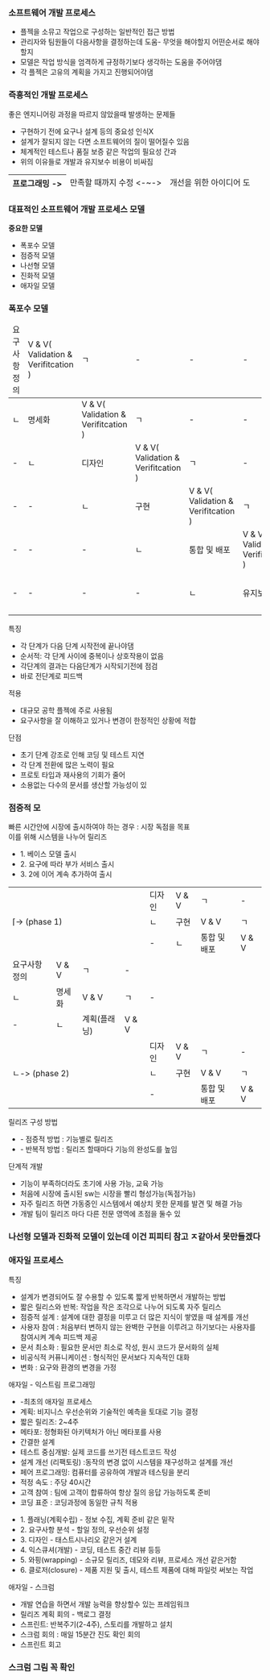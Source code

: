 <h3>소프트웨어 개발 프로세스</h3>
<ul>
	<li>플젝을 소뮤고 작업으로 구성하는 일반적인 접근 방법</li>
	<li>관리자와 팀원들이 다음사항을 결정하는데 도움- 무엇을 해야할지 어떤순서로 해야할지</li>
	<li>모델은 작업 방식을 엄격하게 규정하기보다 생각하는 도움을 주어야댐</li>
	<li>각 플젝은 고유의 계획을 가지고 진행되어야댐</li>
</ul>

<h3>즉흥적인 개발 프로세스</h3>
<p>좋은 엔지니어링 과정을 따르지 않았을때 발생하는 문제들</p>
<ul>
	<li>구현하기 전에 요구나 설계 등의 중요성 인식X</li>
	<li>설계가 잘되지 않는 다면 소프트웨어의 질이 떨어질수 있음</li>
	<li>체계적인 테스트나 품질 보증 같은 작업의 필요성 간과</li>
	<li>위의 이유들로 개발과 유지보수 비용이 비싸짐</li>
</ul>
<table>
	<thead>
		<tr>
			<th>프로그래밍 -></th>
			<td> 만족할 때까지 수정 <-~-></td>
			<td>개선을 위한 아이디어 도</td>
		</tr>
	</thead>
</table>


<h3>대표적인 소프트웨어 개발 프로세스 모델</h3>
<p><strong>중요한 모델</strong></p>
<ul>
	<li>폭포수 모델</li>
	<li>점증적 모델</li>
	<li>나선형 모델</li>
	<li>진화적 모델</li>
	<li>애자일 모델</li>
</ul>


<h3>폭포수 모델</h3>
<table>
	<thead>
		<tr>
			<td>요구사항 정의</td>
			<td>V & V( Validation & Verifitcation ) </td>
			<td>ㄱ</td>
			<td>-</td>
			<td>-</td>
			<td>-</td>
			<td>-</td>
		</tr>
	</thead>
	<tbody>
		<tr>
			<td>ㄴ</td>
			<td>명세화</td>
			<td>V & V( Validation & Verifitcation ) </td>
			<td>ㄱ</td>
			<td>-</td>
			<td>-</td>
			<td>-</td>
		</tr>
		<tr>
			<td>-</td>
			<td>ㄴ</td>
			<td>디자인</td>
			<td>V & V( Validation & Verifitcation ) </td>
			<td>ㄱ</td>
			<td>-</td>
			<td>-</td>
		</tr>
		<tr>
			<td>-</td>
			<td>-</td>
			<td>ㄴ</td>
			<td>구현</td>
			<td>V & V( Validation & Verifitcation ) </td>
			<td>ㄱ</td>
			<td>-</td>
		</tr>
		<tr>
			<td>-</td>
			<td>-</td>
			<td>-</td>
			<td>ㄴ</td>
			<td>통합 및 배포</td>
			<td>V & V( Validation & Verifitcation ) </td>
			<td>ㄱ</td>
		</tr>
		<tr>
			<td>-</td>
			<td>-</td>
			<td>-</td>
			<td>-</td>
			<td>ㄴ</td>
			<td>유지보</td>
			<td>V & V( Validation & Verifitcation ) </td>
		</tr>
	</tbody>
</table>
<p>특징</p>
<ul>
	<li>각 단계가 다음 단계 시작전에 끝나야댐</li>
	<li>순서적: 각 단계 사이에 중복이나 상호작용이 없음</li>
	<li>각단계의 결과는 다음단계가 시작되기전에 점검</li>
	<li>바로 전단계로 피드백</li>
</ul>
<p>적용</p>
<ul>
	<li>대규모 공학 플젝에 주로 사용됨</li>
	<li>요구사항을 잘 이해하고 있거나 변경이 한정적인 상황에 적합</li>
</ul>
<p>단점</p>
<ul>
	<li>초기 단계 강조로 인해 코딩 및 테스트 지연</li>
	<li>각 단계 전환에 많은 노력이 필요</li>
	<li>프로토 타입과 재사용의 기회가 줄어</li>
	<li>소용없는 다수의 문서를 생산할 가능성이 있</li>
</ul>

<h3>점증적 모</h3>
<p>
	빠른 시간안에 시장에 출시하여야 하는 경우 : 시장 독점을 목표</br>
	이를 위해 시스템을 나누어 릴리즈
</p>
<ul>
	<li>1. 베이스 모델 출시</li>
	<li>2. 요구에 따라 부가 서비스 출시</li>
	<li>3. 2에 이어 계속 추가하여 출시</li>
</ul>
<table>
	<tbody>
		<tr>
			<td rowspan="3" colspan="4">⌈-> (phase 1)</td>
			<td>디자인</td>
			<td>V & V</td>
			<td>ㄱ</td>
			<td>-</td>
		</tr>
		<tr>	
			<td>ㄴ</td>
			<td>구현</td>
			<td>V & V</td>
			<td>ㄱ</td>
		</tr>
		<tr>
			<td>-</td>
			<td>ㄴ</td>
			<td>통합 및 배포 </td>
			<td>V & V</td>
		</tr>
		<tr>
			<td>요구사항 정의</td>
			<td>V & V</td>
			<td>ㄱ</td>
			<td>-</td>
			<td colspan="4" rowspan="3">-</td>
		</tr>
		<tr>
			<td>ㄴ</td>
			<td>명세화</td>
			<td>V & V</td>
			<td>ㄱ</td>
		</tr>
		<tr>
			<td>-</td>
			<td>ㄴ</td>
			<td>계획(플래닝)</td>
			<td>V & V</td>
		</tr>
		<tr>
			<td rowspan="4" colspan="4">ㄴ-> (phase 2)</td>
			<td>디자인</td>
			<td>V & V</td>
			<td>ㄱ</td>
			<td>-</td>
		</tr>
		<tr>
			<td>ㄴ</td>
			<td>구현</td>
			<td>V & V</td>
			<td>ㄱ</td>
		</tr>
		<tr>
			<td>-</td>
			<td></td>
			<td>통합 및 배포 </td>
			<td>V & V</td>
		</tr>
	</tbody>
</table>

<p>
	릴리즈 구성 방법
</p>
<ul>
	<li>- 점증적 방법 : 기능별로 릴리즈</li>
	<li>- 반복적 방법 : 릴리즈 할때마다 기능의 완성도를 높임</li>
</ul>
<p>
	단계적 개발
</p>
<ul>
	<li>기능이 부족하더라도 초기에 사용 가능, 교육 가능</li>
	<li>처음에 시장에 출시된 sw는 시장을 빨리 형성가능(독점가능)</li>
	<li>자주 릴리즈 하면 가동중인 시스템에서 예상치 못한 문제를 발견 및 해결 가능</li>
	<li>개발 팀이 릴리즈 마다 다른 전문 영역에 초점을 둘수 있</li>
</ul>


<h3>나선형 모델과 진화적 모델이 있는데 이건 피피티 참고 ㅈ같아서 못만들겠다</h3>


<h3>애자일 프로세스</h3>
<p>특징</p>
<ul>
	<li>설계가 변경되어도 잘 수용할 수 있도록 짧게 반복하면서 개발하는 방법</li>
	<li>짧은 릴리스와 반복: 작업을 작은 조각으로 나누어 되도록 자주 릴리스</li>
	<li>점증적 설계 : 설계에 대한 결정을 미루고 더 많은 지식이 쌓였을 때 설계를 개선</li>
	<li>사용자 참여 : 처음부터 변하지 않는 완벽한 구현을 이루려고 하기보다는 사용자를 참여시켜 계속 피드백 제공</li>
	<li>문서 최소화 : 필요한 문서만 최소로 작성, 원시 코드가 문서화의 실체</li>
	<li>비공식적 커퓨니케이션 : 형식적인 문서보다 지속적인 대화</li>
	<li>변화 :  요구와 환경의 변경을 가정</li>
</ul>
<p>애자일 - 익스트림 프로그래밍</p>
<ul>
	<li>-최초의 애자일 프로세스</li>
	<li>계획: 비지니스 우선순위와 기술적인 예측을 토대로 기능 결정</li>
	<li>짧은 릴리즈: 2~4주</li>
	<li>메타포: 정형화된 아키텍처가 아닌 메타포를 사용</li>
	<li>간결한 설계</li>
	<li>테스트 중심개발: 실제 코드를 쓰기전 테스트코드 작성</li>
	<li>설계 개선 (리팩토링) :동작의 변경 없이 시스템을 재구성하고 설계를 개선</li>
	<li>페어 프로그래밍: 컴퓨터를 공유하여 개발과 테스팅을 분리</li>
	<li>적정 속도 : 주당 40시간</li>
	<li>고객 참여 :  팀에 고객이 합류하여 항상 질의 응답 가능하도록 준비</li>
	<li>코딩 표준 : 코딩과정에 동일한 규칙 적용</li>
</ul>

<ul>
	<li>1. 플래닝(계획수립) - 정보 수집, 계획 준비 같은 밑작</li>
	<li>2. 요구사항 분석 - 할일 정의, 우선순위 설정</li>
	<li>3. 디자인 - 태스트시나리오 같은거 설계</li>
	<li>4. 익스큐셔(개발) -  코딩, 테스트 중간 리뷰 등등</li>
	<li>5. 와핑(wrapping) -  소규모 릴리즈, 데모와 리뷰, 프로세스 개선 같은거함</li>
	<li>6. 클로저(closure) - 제품 지원 및 출시, 테스트 제품에 대해 파일럿 써보는 작업 </li>
</ul>

<p>애자일 - 스크럼</p>
<ul>
	<li>개발 연습을 하면서 개발 능력을 향상할수 있는 프레임워크</li>
	<li>릴리즈 계획 회의 -  백로그 결정</li>
	<li>스프린트: 반복주기(2-4주), 스토리를 개발하고 설치</li>
	<li>스크럼 회의 : 매일 15분간 진도 확인 회의</li>
	<li>스프린트 회고</li>
</ul>
<h3>스크럼 그림 꼭 확인</h3>


